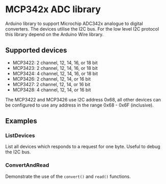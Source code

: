 # MCP342x ADC library

Arduino library to support Microchip ADC342x analogue to digital
converters. The devices utilise the I2C bus. For the low level I2C
protocol this library depend on the Arduino Wire library.

## Supported devices

*   MCP3422: 2 channel, 12, 14, 16, or 18 bit
*   MCP3423: 2 channel, 12, 14, 16, or 18 bit
*   MCP3424: 4 channel, 12, 14, 16, or 18 bit
*   MCP3426: 2 channel, 12, 14, or 16 bit
*   MCP3427: 2 channel, 12, 14, or 16 bit
*   MCP3428: 4 channel, 12, 14, or 16 bit

The MCP3422 and MCP3426 use I2C address 0x68, all other devices can be
configured to use any address in the range 0x68 - 0x6F (inclusive).

## Examples

### ListDevices 
List all devices which responds to a request for one byte. Useful to
debug the I2C bus.

### ConvertAndRead
Demonstrate the use of the `convert()` and `read()` functions.


